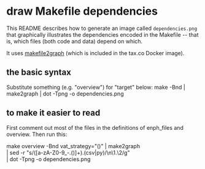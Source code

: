 # draw Makefile dependencies

This README describes how to generate an image called `dependencies.png`
that graphically illustrates the dependencies encoded in the Makefile --
that is, which files (both code and data) depend on which.

It uses [makefile2graph](https://github.com/lindenb/makefile2graph)
(which is included in the tax.co Docker image).

## the basic syntax
Substitute something (e.g. "overview") for "target" below:
make <target> -Bnd | make2graph | dot -Tpng -o dependencies.png

## to make it easier to read
First comment out most of the files in the definitions of enph_files and overview.
Then run this:

make overview -Bnd vat_strategy="()" | make2graph \
  | sed -r "s/([a-zA-Z0-9_\-\.\(\)]+)\.(csv|py)/\n\1.\2/g" \
  | dot -Tpng -o dependencies.png
